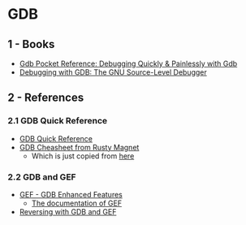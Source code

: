 # GDB

## 1 - Books

* [Gdb Pocket Reference: Debugging Quickly & Painlessly with Gdb][101]
* [Debugging with GDB: The GNU Source-Level Debugger][102]

[101]: https://item.jd.com/1105637530.html
[102]: https://item.jd.com/33452970555.html

## 2 - References

### 2.1 GDB Quick Reference
* [GDB Quick Reference][201]
* [GDB Cheasheet from Rusty Magnet](doc/201-gdb-cheatsheet-rmt.md)
  * Which is just copied from [here][202]

[201]: https://users.ece.utexas.edu/~adnan/gdb-refcard.pdf
[202]: https://github.com/rustymagnet3000/gdb/blob/main/README.md

### 2.2 GDB and GEF

* [GEF - GDB Enhanced Features][203]
  * [The documentation of GEF][204]
* [Reversing with GDB and GEF][205]

[203]: https://github.com/hugsy/gef
[204]: https://hugsy.github.io/gef
[205]: https://github.com/zxgio/gdb_gef-cheatsheet/blob/master/gdb_gef-cheatsheet.pdf
